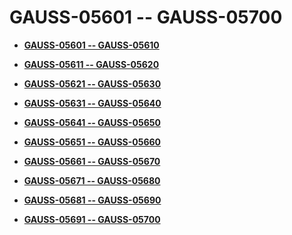 # GAUSS-05601 -- GAUSS-05700<a name="EN-US_TOPIC_0302073446"></a>

-   **[GAUSS-05601 -- GAUSS-05610](gauss-05601----gauss-05610.md)**  

-   **[GAUSS-05611 -- GAUSS-05620](gauss-05611----gauss-05620.md)**  

-   **[GAUSS-05621 -- GAUSS-05630](gauss-05621----gauss-05630.md)**  

-   **[GAUSS-05631 -- GAUSS-05640](gauss-05631----gauss-05640.md)**  

-   **[GAUSS-05641 -- GAUSS-05650](gauss-05641----gauss-05650.md)**  

-   **[GAUSS-05651 -- GAUSS-05660](gauss-05651----gauss-05660.md)**  

-   **[GAUSS-05661 -- GAUSS-05670](gauss-05661----gauss-05670.md)**  

-   **[GAUSS-05671 -- GAUSS-05680](gauss-05671----gauss-05680.md)**  

-   **[GAUSS-05681 -- GAUSS-05690](gauss-05681----gauss-05690.md)**  

-   **[GAUSS-05691 -- GAUSS-05700](gauss-05691----gauss-05700.md)**  


